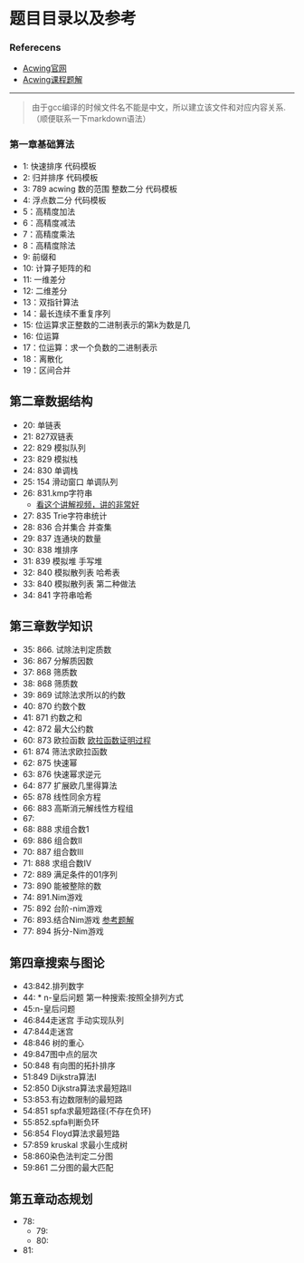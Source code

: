 # 题目目录以及参考

### Referecens
- [Acwing官网](https://www.acwing.com/activity/content/introduction/11/)
- [Acwing课程题解](https://www.cnblogs.com/littlehb/p/15393332.html)


---

> 由于gcc编译的时候文件名不能是中文，所以建立该文件和对应内容关系.（顺便联系一下markdown语法）


### 第一章基础算法 
- 1: 快速排序 代码模板
- 2: 归并排序 代码模板
- 3: 789 acwing 数的范围 整数二分 代码模板
- 4: 浮点数二分 代码模板
- 5：高精度加法
- 6：高精度减法
- 7：高精度乘法
- 8：高精度除法
- 9: 前缀和
- 10: 计算子矩阵的和
- 11: 一维差分
- 12: 二维差分
- 13：双指针算法
- 14：最长连续不重复序列 
- 15: 位运算求正整数的二进制表示的第k为数是几
- 16: 位运算
- 17：位运算：求一个负数的二进制表示
- 18：离散化
- 19：区间合并

## 第二章数据结构
- 20: 单链表
- 21: 827双链表
- 22: 829 模拟队列
- 23: 829 模拟栈
- 24: 830 单调栈
- 25: 154 滑动窗口 单调队列
- 26: 831.kmp字符串
    - [看这个讲解视频，讲的非常好](https://www.bilibili.com/video/BV16X4y137qw/?spm_id_from=333.788.recommend_more_video.0&vd_source=3651831945f1b74a216c8bf754bd384c)
- 27: 835 Trie字符串统计
- 28: 836 合并集合 并查集
- 29: 837 连通块的数量
- 30: 838 堆排序
- 31: 839 模拟堆 手写堆
- 32: 840 模拟散列表 哈希表
- 33: 840 模拟散列表 第二种做法
- 34: 841 字符串哈希 

## 第三章数学知识
- 35: 866. 试除法判定质数
- 36: 867 分解质因数
- 37: 868 筛质数
- 38: 868 筛质数
- 39: 869 试除法求所以的约数
- 40: 870 约数个数
- 41: 871 约数之和 
- 42: 872 最大公约数 
- 60: 873 欧拉函数 [欧拉函数证明过程](https://www.cnblogs.com/littlehb/p/15341544.html)
- 61: 874 筛法求欧拉函数
- 62: 875 快速幂
- 63: 876 快速幂求逆元
- 64: 877 扩展欧几里得算法
- 65: 878 线性同余方程
- 66: 883 高斯消元解线性方程组
- 67:
- 68: 888 求组合数1
- 69: 886 组合数II
- 70: 887 组合数III
- 71: 888 求组合数IV
- 72: 889 满足条件的01序列
- 73: 890 能被整除的数
- 74: 891.Nim游戏
- 75: 892 台阶-nim游戏
- 76: 893.结合Nim游戏 [参考题解](https://www.acwing.com/solution/content/23435/)
- 77: 894 拆分-Nim游戏

## 第四章搜索与图论
- 43:842.排列数字
- 44: * n-皇后问题 第一种搜索:按照全排列方式
- 45:n-皇后问题
- 46:844走迷宫 手动实现队列
- 47:844走迷宫
- 48:846 树的重心
- 49:847图中点的层次
- 50:848 有向图的拓扑排序
- 51:849 Dijkstra算法I
- 52:850 Dijkstra算法求最短路II
- 53:853.有边数限制的最短路
- 54:851 spfa求最短路径(不存在负环)
- 55:852.spfa判断负环 
- 56:854 Floyd算法求最短路
- 57:859 kruskal 求最小生成树
- 58:860染色法判定二分图
- 59:861 二分图的最大匹配

## 第五章动态规划
- 78:
    - 79:
    - 80:
- 81: 